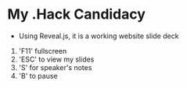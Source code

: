 # My .Hack Candidacy

-   Using Reveal.js, it is a working website slide deck

1. 'F11' fullscreen
2. 'ESC' to view my slides
3. 'S' for speaker's notes
4. 'B' to pause
